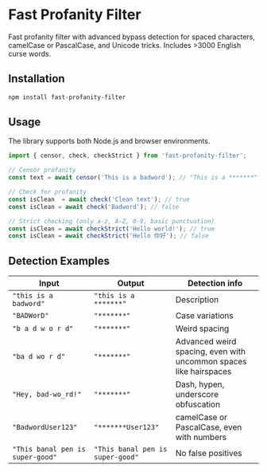 # Fast Profanity Filter

Fast profanity filter with advanced bypass detection for spaced characters, camelCase or PascalCase, and Unicode tricks.
Includes >3000 English curse words.

## Installation

```bash
npm install fast-profanity-filter
```

## Usage

The library supports both Node.js and browser environments.

```javascript
import { censor, check, checkStrict } from 'fast-profanity-filter';

// Censor profanity
const text = await censor('This is a badword'); // "This is a *******"

// Check for profanity
const isClean  = await check('Clean text'); // true
const isClean = await check('Badword'); // false

// Strict checking (only a-z, A-Z, 0-9, basic punctuation)
const isClean = await checkStrict('Hello world!'); // true
const isClean = await checkStrict('Hello 你好'); // false
```

## Detection Examples

| Input | Output | Detection info |
|-------|--------|---------|
| `"this is a badword"` | `"this is a *******"` | Description |
| `"BADWorD"` | `"*******"` | Case variations |
| `"b a d w o r d"` | `"*******"` | Weird spacing |
| `"ba d wo r d"` | `"*******"` | Advanced weird spacing, even with uncommon spaces like hairspaces |
| `"Hey, bad-wo_rd!"` | `"*******"` | Dash, hypen, underscore obfuscation |
| `"BadwordUser123"` | `"*******User123"` | camelCase or PascalCase, even with numbers |
| `"This banal pen is super-good"` | `"This banal pen is super-good"` | No false positives |
